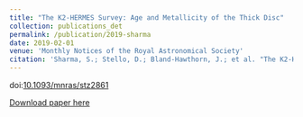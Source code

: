 ```yaml
---
title: "The K2-HERMES Survey: Age and Metallicity of the Thick Disc"
collection: publications_det
permalink: /publication/2019-sharma
date: 2019-02-01
venue: 'Monthly Notices of the Royal Astronomical Society'
citation: 'Sharma, S.; Stello, D.; Bland-Hawthorn, J.; et al. "The K2-HERMES Survey: Age and Metallicity of the Thick Disc", 2019, MNRAS, accepted'
---
```


doi:[10.1093/mnras/stz2861](https://arxiv.org/ct?url=https%3A%2F%2Fdx.doi.org%2F10.1093%2Fmnras%2Fstz2861&v=6dff3da8)

[Download paper here](https://arxiv.org/pdf/1904.12444)
